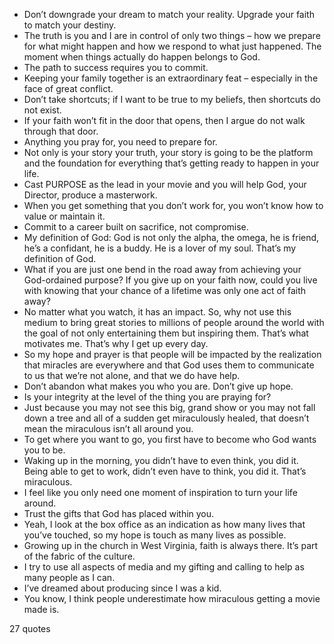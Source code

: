  - Don’t downgrade your dream to match your reality. Upgrade your faith to match your destiny.
 - The truth is you and I are in control of only two things – how we prepare for what might happen and how we respond to what just happened. The moment when things actually do happen belongs to God.
 - The path to success requires you to commit.
 - Keeping your family together is an extraordinary feat – especially in the face of great conflict.
 - Don’t take shortcuts; if I want to be true to my beliefs, then shortcuts do not exist.
 - If your faith won’t fit in the door that opens, then I argue do not walk through that door.
 - Anything you pray for, you need to prepare for.
 - Not only is your story your truth, your story is going to be the platform and the foundation for everything that’s getting ready to happen in your life.
 - Cast PURPOSE as the lead in your movie and you will help God, your Director, produce a masterwork.
 - When you get something that you don’t work for, you won’t know how to value or maintain it.
 - Commit to a career built on sacrifice, not compromise.
 - My definition of God: God is not only the alpha, the omega, he is friend, he’s a confidant, he is a buddy. He is a lover of my soul. That’s my definition of God.
 - What if you are just one bend in the road away from achieving your God-ordained purpose? If you give up on your faith now, could you live with knowing that your chance of a lifetime was only one act of faith away?
 - No matter what you watch, it has an impact. So, why not use this medium to bring great stories to millions of people around the world with the goal of not only entertaining them but inspiring them. That’s what motivates me. That’s why I get up every day.
 - So my hope and prayer is that people will be impacted by the realization that miracles are everywhere and that God uses them to communicate to us that we’re not alone, and that we do have help.
 - Don’t abandon what makes you who you are. Don’t give up hope.
 - Is your integrity at the level of the thing you are praying for?
 - Just because you may not see this big, grand show or you may not fall down a tree and all of a sudden get miraculously healed, that doesn’t mean the miraculous isn’t all around you.
 - To get where you want to go, you first have to become who God wants you to be.
 - Waking up in the morning, you didn’t have to even think, you did it. Being able to get to work, didn’t even have to think, you did it. That’s miraculous.
 - I feel like you only need one moment of inspiration to turn your life around.
 - Trust the gifts that God has placed within you.
 - Yeah, I look at the box office as an indication as how many lives that you’ve touched, so my hope is touch as many lives as possible.
 - Growing up in the church in West Virginia, faith is always there. It’s part of the fabric of the culture.
 - I try to use all aspects of media and my gifting and calling to help as many people as I can.
 - I’ve dreamed about producing since I was a kid.
 - You know, I think people underestimate how miraculous getting a movie made is.

27 quotes